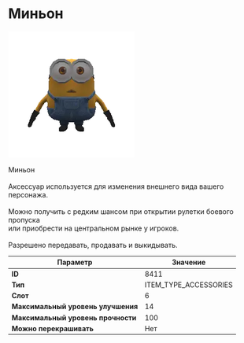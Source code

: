 # Миньон

![Item Image](../img/8411.webp?raw=true)

Миньон<br><br>Аксессуар используется для изменения внешнего вида вашего персонажа.<br><br>Можно получить с редким шансом при открытии рулетки боевого пропуска<br>или приобрести на центральном рынке у игроков.<br><br>Разрешено передавать, продавать и выкидывать.


| Параметр | Значение |
|----------|----------|
| **ID** | 8411 |
| **Тип** | ITEM_TYPE_ACCESSORIES |
| **Слот** | 6 |
| **Максимальный уровень улучшения** | 14 |
| **Максимальный уровень прочности** | 100 |
| **Можно перекрашивать** | Нет |

